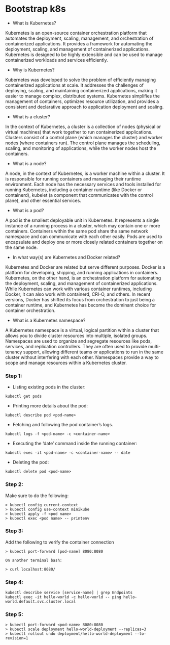 # Bootstrap k8s


* What is Kubernetes?

Kubernetes is an open-source container orchestration platform that automates the deployment, scaling, management, and orchestration of containerized applications. It provides a framework for automating the deployment, scaling, and management of containerized applications. Kubernetes is designed to be highly extensible and can be used to manage containerized workloads and services efficiently.

* Why is Kubernetes?

Kubernetes was developed to solve the problem of efficiently managing containerized applications at scale. It addresses the challenges of deploying, scaling, and maintaining containerized applications, making it easier to manage complex, distributed systems. Kubernetes simplifies the management of containers, optimizes resource utilization, and provides a consistent and declarative approach to application deployment and scaling.

* What is a cluster?

In the context of Kubernetes, a cluster is a collection of nodes (physical or virtual machines) that work together to run containerized applications. Clusters consist of a control plane (which manages the cluster) and worker nodes (where containers run). The control plane manages the scheduling, scaling, and monitoring of applications, while the worker nodes host the containers.

* What is a node?

A node, in the context of Kubernetes, is a worker machine within a cluster. It is responsible for running containers and managing their runtime environment. Each node has the necessary services and tools installed for running Kubernetes, including a container runtime (like Docker or containerd), kubelet (a component that communicates with the control plane), and other essential services.

* What is a pod?

A pod is the smallest deployable unit in Kubernetes. It represents a single instance of a running process in a cluster, which may contain one or more containers. Containers within the same pod share the same network namespace and can communicate with each other easily. Pods are used to encapsulate and deploy one or more closely related containers together on the same node.

* In what way(s) are Kubernetes and Docker related?

Kubernetes and Docker are related but serve different purposes. Docker is a platform for developing, shipping, and running applications in containers. Kubernetes, on the other hand, is an orchestration platform for automating the deployment, scaling, and management of containerized applications. While Kubernetes can work with various container runtimes, including Docker, it can also work with containerd, CRI-O, and others. In recent versions, Docker has shifted its focus from orchestration to just being a container runtime, and Kubernetes has become the dominant choice for container orchestration.

* What is a Kubernetes namespace?

A Kubernetes namespace is a virtual, logical partition within a cluster that allows you to divide cluster resources into multiple, isolated groups. Namespaces are used to organize and segregate resources like pods, services, and replication controllers. They are often used to provide multi-tenancy support, allowing different teams or applications to run in the same cluster without interfering with each other. Namespaces provide a way to scope and manage resources within a Kubernetes cluster.

### Step 1:

* Listing existing pods in the cluster:
```
kubectl get pods
```
* Printing more details about the pod:
```
kubectl describe pod <pod-name>
```
* Fetching and following the pod container’s logs.
```
kubectl logs -f <pod-name> -c <container-name>
```
* Executing the ‘date’ command inside the running container:
```
kubectl exec -it <pod-name> -c <container-name> -- date
```
* Deleting the pod:
```
kubectl delete pod <pod-name>
```

### Step 2:

Make sure to do the following:

```
> kubectl config current-context
> kubectl config use-context minikube
> kubectl apply -f <pod name>
> kubectl exec <pod name> -- printenv
```

### Step 3:

Add the following to verify the container connection
```
> kubectl port-forward [pod-name] 8080:8080

On another terminal bash:

> curl localhost:8080/
```

### Step 4:

```
kubectl describe service [service-name] | grep Endpoints
kubectl exec -it hello-world -c hello-world -- ping hello-world.default.svc.cluster.local
```

### Step 5:

```
> kubectl port-forward <pod-name> 8080:8080
> kubectl scale deployment hello-world-deployment --replicas=3
> kubectl rollout undo deployment/hello-world-deployment --to-revision=1
```